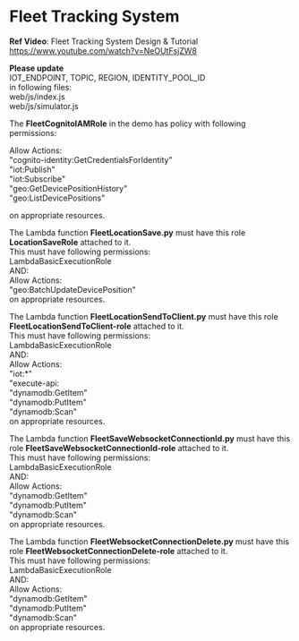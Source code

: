 <h1>Fleet Tracking System</h1>

**Ref Video**: Fleet Tracking System Design & Tutorial<br>
https://www.youtube.com/watch?v=NeOUtFsjZW8<br>

**Please update**<br> 
IOT_ENDPOINT, TOPIC, REGION, IDENTITY_POOL_ID<br>
in following files: <br>
web/js/index.js<br>
web/js/simulator.js<br> 

The **FleetCognitoIAMRole** in the demo has policy with following permissions:

Allow Actions:<br> 
"cognito-identity:GetCredentialsForIdentity" <br> 
"iot:Publish"<br> 
"iot:Subscribe" <br> 
"geo:GetDevicePositionHistory" <br> 
"geo:ListDevicePositions"<br> 

on appropriate resources. 

The Lambda function **FleetLocationSave.py** must have this role **LocationSaveRole** attached to it.<br>
This must have following permissions:<br>
LambdaBasicExecutionRole<br>
AND:<br>
Allow Actions:<br> 
"geo:BatchUpdateDevicePosition" <br> 
on appropriate resources. 

The Lambda function **FleetLocationSendToClient.py** must have this role **FleetLocationSendToClient-role** attached to it.<br>
This must have following permissions:<br>
LambdaBasicExecutionRole<br>
AND:<br>
Allow Actions:<br> 
"iot:*" <br> 
"execute-api: <br> 
"dynamodb:GetItem" <br>
"dynamodb:PutItem" <br>
"dynamodb:Scan" <br>
on appropriate resources. 

The Lambda function **FleetSaveWebsocketConnectionId.py** must have this role **FleetSaveWebsocketConnectionId-role** attached to it.<br>
This must have following permissions:<br>
LambdaBasicExecutionRole<br>
AND:<br>
Allow Actions:<br> 
"dynamodb:GetItem" <br>
"dynamodb:PutItem" <br>
"dynamodb:Scan" <br>
on appropriate resources. 

The Lambda function **FleetWebsocketConnectionDelete.py** must have this role **FleetWebsocketConnectionDelete-role** attached to it.<br>
This must have following permissions:<br>
LambdaBasicExecutionRole<br>
AND:<br>
Allow Actions:<br> 
"dynamodb:GetItem" <br>
"dynamodb:PutItem" <br>
"dynamodb:Scan" <br>
on appropriate resources. 
